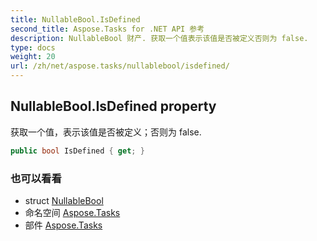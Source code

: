 ```yaml
---
title: NullableBool.IsDefined
second_title: Aspose.Tasks for .NET API 参考
description: NullableBool 财产. 获取一个值表示该值是否被定义否则为 false.
type: docs
weight: 20
url: /zh/net/aspose.tasks/nullablebool/isdefined/
---
```

## NullableBool.IsDefined property

获取一个值，表示该值是否被定义；否则为 false.

```csharp
public bool IsDefined { get; }
```

### 也可以看看

* struct [NullableBool](../)
* 命名空间 [Aspose.Tasks](../../nullablebool/)
* 部件 [Aspose.Tasks](../../../)



